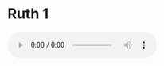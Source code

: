 # Ruth 1

<audio controls>
  <source src="https://openbible.com/audio/hays/BSB_08_Rut_001_H.mp3" type="audio/mp3" />
  <a href="https://openbible.com/audio/hays/BSB_08_Rut_001_H.mp3" download="https://openbible.com/audio/hays/BSB_08_Rut_001_H.mp3">Download MP3 audio</a>.
</audio>

<!--@include: @/bible/translations/bsb/08_rut/verses/001.md-->